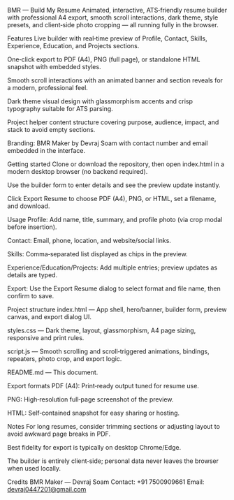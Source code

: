 BMR — Build My Resume
Animated, interactive, ATS‑friendly resume builder with professional A4 export, smooth scroll interactions, dark theme, style presets, and client‑side photo cropping — all running fully in the browser.

Features
Live builder with real‑time preview of Profile, Contact, Skills, Experience, Education, and Projects sections.

One‑click export to PDF (A4), PNG (full page), or standalone HTML snapshot with embedded styles.

Smooth scroll interactions with an animated banner and section reveals for a modern, professional feel.

Dark theme visual design with glassmorphism accents and crisp typography suitable for ATS parsing.

Project helper content structure covering purpose, audience, impact, and stack to avoid empty sections.

Branding: BMR Maker by Devraj Soam with contact number and email embedded in the interface.

Getting started
Clone or download the repository, then open index.html in a modern desktop browser (no backend required).

Use the builder form to enter details and see the preview update instantly.

Click Export Resume to choose PDF (A4), PNG, or HTML, set a filename, and download.

Usage
Profile: Add name, title, summary, and profile photo (via crop modal before insertion).

Contact: Email, phone, location, and website/social links.

Skills: Comma‑separated list displayed as chips in the preview.

Experience/Education/Projects: Add multiple entries; preview updates as details are typed.

Export: Use the Export Resume dialog to select format and file name, then confirm to save.

Project structure
index.html — App shell, hero/banner, builder form, preview canvas, and export dialog UI.

styles.css — Dark theme, layout, glassmorphism, A4 page sizing, responsive and print rules.

script.js — Smooth scrolling and scroll‑triggered animations, bindings, repeaters, photo crop, and export logic.

README.md — This document.

Export formats
PDF (A4): Print‑ready output tuned for resume use.

PNG: High‑resolution full‑page screenshot of the preview.

HTML: Self‑contained snapshot for easy sharing or hosting.

Notes
For long resumes, consider trimming sections or adjusting layout to avoid awkward page breaks in PDF.

Best fidelity for export is typically on desktop Chrome/Edge.

The builder is entirely client‑side; personal data never leaves the browser when used locally.

Credits
BMR Maker — Devraj Soam
Contact: +91 7500909661
Email: devraj0447201@gmail.com
